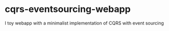 cqrs-eventsourcing-webapp
=========================

I toy webapp with a minimalist implementation of CQRS with event sourcing